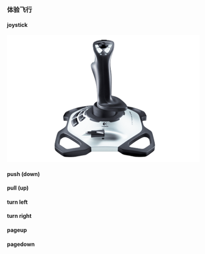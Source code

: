 ### 体验飞行

#### joystick

![操纵杆](/imgs/EX3ProJoyStick.png)

#### push (down)

#### pull (up)

#### turn left

#### turn right

#### pageup

#### pagedown

